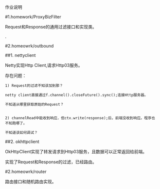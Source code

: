 
作业说明

#1.homework/ProxyBizFilter

Request和Response的通用过滤接口和实现类。

  .

#2.homeowrk/outbound

  ##1. nettyclient

  Netty实现Http Client,请求Http03服务。

  存在问题：

    1) Request的过滤不知该加到那？

    netty client直接通过f.channel().closeFuture().sync();连接Http服务器。

    不知道从哪里获取原始的Request？


    2) channelRead中能收到响应，但ctx.write(response);后，前端没收到响应。程序也不知跑哪了。

    不知道该如何调试？


  ##2. okhttpclient

  OkHttpClient实现了转发请求到Http03服务，且数据可以正常返回给前端。

  实现了Request和Response的过滤，已经路由。


#2.homeowrk/router

路由接口和随机路由实现。




